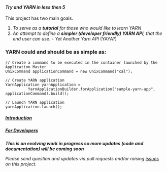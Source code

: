 #### _Try and YARN in less then 5_
This project has two main goals.

1. _To serve as a **tutorial** for those who would like to learn YARN_
2. _An attempt to define a **simpler (developer friendly) YARN API**, that the end user can use._ -  _Yet Another Yarn API_ (YAYA?)

### YARN could and should be as simple as:
```
// Create a command to be executed in the container launched by the Application Master
UnixCommand applicationCommand = new UnixCommand("cal");

// Create YARN application
YarnApplication yarnApplication = 
          YarnApplicationBuilder.forApplication("sample-yarn-app", applicationCommand).build();

// Launch YARN application
yarnApplication.launch();

```

##### [Introduction](https://github.com/olegz/yarn-tutorial/wiki/Introduction)
##### [For Developers](https://github.com/olegz/yarn-tutorial/wiki/Developers)

**_This is an evolving work in progress so more updates (code and documentation) will be coming soon_**

_Please send question and updates via pull requests and/or raising [issues](https://github.com/olegz/yarn-tutorial/issues) on this project._